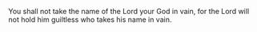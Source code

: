 You shall not take the name of the Lord your God in vain, for the Lord will not hold him guiltless who takes his name in vain.
